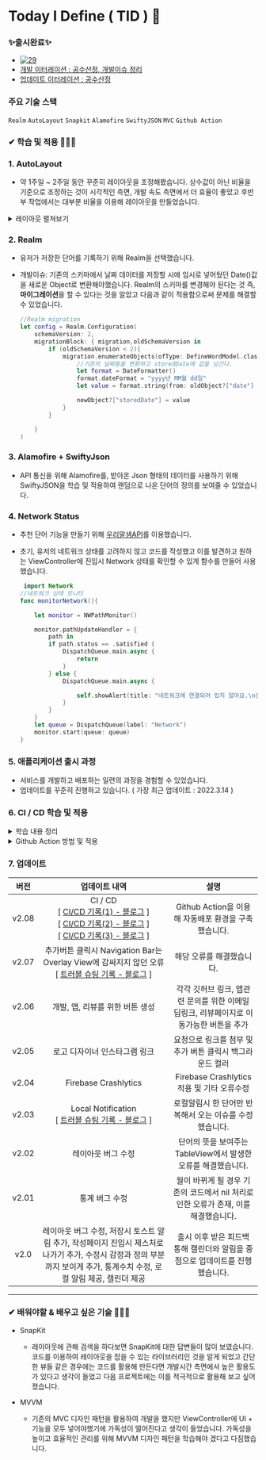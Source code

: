 # Today I Define ( TID ) 🧐  

### ✨출시완료✨ 
  * [![29](https://user-images.githubusercontent.com/53691249/153768166-1c7d7c43-0405-441e-8381-32af0273b4c4.png)](https://apps.apple.com/kr/app/%ED%8B%B0%EB%93%9C-%EB%82%98%EB%8A%94-%EC%9D%B4%EA%B1%B8-%EC%9D%B4%EB%A0%87%EA%B2%8C-%EB%B6%80%EB%A5%B4%EA%B8%B0%EB%A1%9C-%ED%96%88%EB%8B%A4/id1597847159)
  * [개발 이터레이션 : 공수산정, 개발이슈 정리](https://jasper-atom-7c6.notion.site/9becfca153ff4e00a180a0e58228ef5c)
  * [업데이트 이터레이션 : 공수산정](https://jasper-atom-7c6.notion.site/be2d3b61f3af42f48d850b9efc69dc8c)


### 주요 기술 스택
`Realm` `AutoLayout` `Snapkit` `Alamofire` `SwiftyJSON` `MVC` `Github Action`

###  ✔ 학습 및 적용 🏃🏻‍♂️

### 1. AutoLayout 
  * 약 1주일 ~ 2주일 동안 꾸준히 레이아웃을 조정해봤습니다. 상수값이 아닌 비율을 기준으로 조정하는 것이 시각적인 측면, 개발 속도 측면에서 더 효율이 좋았고 후반부 작업에서는 대부분 비율을 이용해 레이아웃을 만들었습니다.
 
  <details>
<summary>레이아웃 펼쳐보기</summary>
<div markdown="1">
 <br></br>

  ![스크린샷 2022-02-14 오전 4 07 40](https://user-images.githubusercontent.com/53691249/153770662-83d5642a-b010-4039-b0c6-65f754789b59.png)
 
</div>
</details>

### 2. Realm 
  * 유저가 저장한 단어를 기록하기 위해 Realm을 선택했습니다.
  * 개발이슈: 기존의 스키마에서 날짜 데이터를 저장할 시에 임시로 넣어뒀던 Date()값을 새로운 Object로 변환해야했습니다. Realm의 스키마를 변경해야 된다는 것 즉, **마이그레이션**을 할 수 있다는 것을 알았고 다음과 같이 적용함으로써 문제를 해결할 수 있었습니다.

     ```swift
     //Realm migration
     let config = Realm.Configuration(
         schemaVersion: 2,
         migrationBlock: { migration,oldSchemaVersion in
             if (oldSchemaVersion < 2){
                 migration.enumerateObjects(ofType: DefineWordModel.className()) { oldObject, newObject in
                     //기존의 날짜들을 변환하고 storedDate에 값을 남긴다.
                     let format = DateFormatter()
                     format.dateFormat = "yyyy년 MM월 dd일"
                     let value = format.string(from: oldObject?["date"] as! Date)

                     newObject?["storedDate"] = value
                 }
             }

         }
     )
     ```
     
### 3. Alamofire + SwiftyJson
  * API 통신을 위해 Alamofire를, 받아온 Json 형태의 데이터를 사용하기 위해 SwiftyJSON을 학습 및 적용하여 랜덤으로 나온 단어의 정의를 보여줄 수 있었습니다.

### 4. Network Status
  * 추천 단어 기능을 만들기 위해 [우리말샘API](https://opendict.korean.go.kr/service/openApiInfo)를 이용했습니다. 
  * 초기, 유저의 네트워크 상태를 고려하지 않고 코드를 작성했고 이를 발견하고 원하는 ViewController에 진입시 Network 상태를 확인할 수 있게 함수를 만들어 사용했습니다.

    ```swift
     import Network
    //네트워크 상태 모니터
    func monitorNetwork(){

        let monitor = NWPathMonitor()

        monitor.pathUpdateHandler = {
            path in
            if path.status == .satisfied {
                DispatchQueue.main.async {
                    return
                }
            } else {
                DispatchQueue.main.async {

                    self.showAlert(title: "네트워크에 연결되어 있지 않아요.\n설정화면으로 이동합니다 🥲",connection: true)
                }
            }
        }
        let queue = DispatchQueue(label: "Network")
        monitor.start(queue: queue)
    }
    ```
    
### 5. 애플리케이션 출시 과정 
  * 서비스를 개발하고 배포하는 일련의 과정을 경험할 수 있었습니다.
  * 업데이트를 꾸준히 진행하고 있습니다. ( 가장 최근 업데이트 : 2022.3.14 ) 
  
### 6. CI / CD 학습 및 적용
  <details>
 <summary> 학습 내용 정리 </summary>
 <div markdown="1">
  
  - CI / CD Github Action
    - Github Action이란 
        - Pull Request, Push 등의 이벤트 발생에 따라 자동화된 작업을 진행할 수 있게 해주는 기능
        - CI / CD
            - 로컬 레포지토리에서 원격 레포지토리로 푸쉬하고 난 후, Github Actions에서는 이벤트 발생에 따라 자동으로 빌드 및 배포하는 스크립트를 실행시켜주는 것
        - Testing
            - Pull Request를 보내면 자동으로 테스트를 진행하는 것 또한 구현 가능하고 자동으로 Pull Request를 open 및 close할 수 있게 됨
        - Cron Job
            - 특정한 시간대에 스크립트를 반복 실행할 수 있음
    - Github Action의 구성요소
        - Workflow
            - 레포에 추가할 수 있는 자동화 커맨드의 집합으로 하나 이상의 Job으로 구성되어 있으며 Push나 PR과 같은 이벤트에 의해 실행될 수도 있으며 특정 시간대에 실행될 수도 있음
                
               ![Untitled](https://user-images.githubusercontent.com/53691249/169544406-155d6cee-4ccb-4350-a876-d9599202c006.png)
                
        - Event
            - Workflow를 실행시키는 특정 행동 ( Push, Pull Request, Commit 등 )을 의미 함
        - Job
            - Job이란 동일한 Runner에서 진행되는 Step의 집합
            - 하나의 workflow 내의 여러 Job은 독립적으로 실행되나 필요에 따라 의존 관계를 설정하여 순서를 지정할 수 있음
                - 가령 Test 작업과 Build 작업을 수행하는 Job들이 하나의 workflow에 존재한다면 Build 이후에 Test가 진행되어야 하기 때문에 Build Job이 마무리 된 후 Test Job을 실행할 수 있도록 지정가능 ( Build 실패시 Test는 실행하지 않음 )
        - Step
            - 커맨드를 실행할 수 있는 각각의 Task를 의미하고, Shell 커맨드가 될 수도 있고, 하나의 Action이 될 수도 있음
            - 하나의 Job 내에서 각각의 Step은 다양한 Task로 인해 생성된 데이터를 공유할 수 있음
        - Action
            - Job을 만들기 위해 Step을 결합한 커맨드로 재사용이 가능한 Workflow의 가장 작은 단위
            - 직접 만들거나 Github Community에 의해 생성된 Action을 불러와 사용할 수 있음
        - Runner
            - Runner란 Github Actions Workflow 내에 있는 Job을 실행시키기 위한 애플리케이션
            - Runner Application은 Github에서 호스팅하는 가상환경 혹은 직접 호스팅하는 가상 환경에서 실행 가능하며 Github에서 호스팅하는 가상 인스턴스의 경우 메모리 및 용량 제한이 존재
        
    - Workflow 생성 및 파일 설명
        - .github/workflows 디렉토리 내에 .yml 파일을 생성해도 되지만, Repository의 Actions 탭에서 자동으로 template를 만들어주는 기능을 사용하는 것이 좋음
        - Github에서 제공하는 가장 기본적인 Template는 set up a workflow yourself를 클릭
            
            ![스크린샷 2022-05-20 오후 9 56 20](https://user-images.githubusercontent.com/53691249/169544548-920fb460-2134-4b8a-b80a-92e5a9c43795.png)
            
        
        - 다음과 같은 양식의 .yml 파일이 생성됨
            
            ![스크린샷 2022-05-20 오후 9 58 50](https://user-images.githubusercontent.com/53691249/169544604-da39ac8f-b665-4b2c-a8d0-f62a880e7b60.png)
            
        - 설명
            
            ```yaml
            # Actions 탭에 표시될 Workflow 이름
            name: CI
            
            # Workflow를 실행시키기 위한 Event 목록
            on: # 트리거
              # 하단 코드에 따라 develop 브랜치에 Push 또는 Pull Request 이벤트가 발생한 경우에 Workflow가 실행
              push:
                branches: [main]
              # 특정한 Branch에 푸쉬되었을 때 사용하려면 가령 feature/*로 작성하면 됨
              pull_request:
                branches: [main]
            
              # 해당 옵션을 통해 Actions 탭에서 Workflow를 실행
              workflow_dispatch:
            
            # Workflow의 하나 이상의 Job 
            jobs:
              # Job 이름으로, build라는 이름으로 Job이 표시
              build:
                # Runner가 실행되는 환경을 정의
                runs-on: macos-latest
            
                # build Job 내의 step 목록
                steps:
                  # uses 키워드를 통해 Action을 불러옴
                  # 여기에서는 해당 레포지토리로 check-out 및 레포지토리에 접근할 수 있는 Action을 불러옴.
                  - uses: actions/checkout@v2
                  # 실행되는 커맨드에 대한 설명으로, Workflow에 표시
                  - name: Build
                    run: echo Hello, world!
            
                  # 하나의 커맨드가 아닌 여러 커맨드도 실행 가능
                  - name: Run tests
                    run: |
                      xcodebuild test -project "$XC_PROJECT" -scheme "$XC_SCHEME" -destination 'platform=iOS Simulator,name=iPhone 13'
            ```
  
       - Start Commit 후 Action 탭을 확인해보면 다음과 같이 정상적으로 작동한 것을 확인할 수 있음.
        ![스크린샷 2022-05-23 오후 10 41 42](https://user-images.githubusercontent.com/53691249/169832694-e4414be0-3ec1-4054-9cac-bd174721ffb6.png)


 </div>
 </details>
 
  <details>
 <summary> Github Action 방법 및 적용</summary>
 <div markdown="2">
  
  - 참고: [naljin님의 블로그](https://sujinnaljin.medium.com/ci-cd-github-actions-%EB%A5%BC-%EC%9D%B4%EC%9A%A9%ED%95%9C-testflight-%EC%97%85%EB%A1%9C%EB%93%9C-%EC%9E%90%EB%8F%99%ED%99%94-8ecdbeb227a3)
  - 적용방법 
  
    ```
    name: TID Automation release
    
    on:
      push:
        branches: [ main ]
      pull_request:
        branches: [ main ]
    
    jobs:
      build:
      
        runs-on: macos-latest
        env: 
    			   # 가상환경
    		   	# Xcode 버전 및 프로젝트와 스키마 설정 + 사용할 키체인 설정 ( 스크립트에서 만들어서 넣을 변수 )
          XC_VERSION: ${{ '13.1' }}
          XC_PROJECT: ${{ 'usket_TID.xcodeproj' }}
          XC_SCHEME: ${{ 'usket_TID' }}
          KEYCHAIN: ${{ 'usket.keychain' }}
          # 루트
          PROJECT_ROOT_PATH: ${{ 'usket_TID' }}
           
          ENCRYPTED_CERTS_FILE_PATH: ${{ '.github/secrets/GithubActionKey.p12.gpg' }}
    			   # 어디에 복호화 할 것인지 명시
          DECRYPTED_CERTS_FILE_PATH: ${{ '.github/secrets/GithubActionKey.p12' }}
    
          ENCRYPTED_PROVISION_FILE_PATH: ${{ '.github/secrets/GithubAction.mobileprovision.gpg' }}
    		   	# 어디에 복호화 할 것인지 명시
          DECRYPTED_PROVISION_FILE_PATH: ${{ '.github/secrets/GithubAction.mobileprovision' }} 
    			
    			   # 기존에 secrets를 가지고와서 적용
          CERTS_EXPORT_PWD: ${{ secrets.CERTS_EXPORT_PWD }}
          CERTS_ENCRYPTION_PWD: ${{ secrets.CERTS_ENCRYPTO_PWD }}
          PROFILES_ENCRYPTO_PWD: ${{ secrets.PROFILES_ENCRYPTO_PWD }}
    			
    			   # 아카이브 path 및 앱스토어에 올릴 artifacts path 설정 
          XC_ARCHIVE_PATH: ${{ 'usket_TID.xcarchive' }}
          XC_EXPORT_PATH: ${{ './artifacts' }}
          
        steps:
          - name: Select Xcode Version
            run: "sudo xcode-select -s /Applications/Xcode_$XC_VERSION.app"
        
          - uses: actions/checkout@v3
    
          - name: Build
            run: echo Hello, world!
    			
    			   # 위에서 만들어둔 키체인 적용
          - name: Configure Keychain 
            run: | 
              security create-keychain -p "" "$KEYCHAIN" 
              security list-keychains -s "$KEYCHAIN" 
              security default-keychain -s "$KEYCHAIN" 
              security unlock-keychain -p "" "$KEYCHAIN"
              
    			   # Code Signing 실행
          - name : Configure Code Signing
            run: | 
              gpg -d -o "$DECRYPTED_CERTS_FILE_PATH" --pinentry-mode=loopback --passphrase "$CERTS_ENCRYPTION_PWD" "$ENCRYPTED_CERTS_FILE_PATH"
              gpg -d -o "$DECRYPTED_PROVISION_FILE_PATH" --pinentry-mode=loopback --passphrase "$PROFILES_ENCRYPTO_PWD" "$ENCRYPTED_PROVISION_FILE_PATH"
              security import "$DECRYPTED_CERTS_FILE_PATH" -k "$KEYCHAIN" -P "$CERTS_EXPORT_PWD" -A
              security set-key-partition-list -S apple-tool:,apple: -s -k "" "$KEYCHAIN"
              mkdir -p "$HOME/Library/MobileDevice/Provisioning Profiles"
              echo `ls .github/secrets/*.mobileprovision`
              # 프로파일들을 rename하고 새로만든 디렉토리에 복사
              for PROVISION in `ls .github/secrets/*.mobileprovision`
                do
                  UUID=`/usr/libexec/PlistBuddy -c 'Print :UUID' /dev/stdin <<< $(security cms -D -i ./$PROVISION)`
                cp "./$PROVISION" "$HOME/Library/MobileDevice/Provisioning Profiles/$UUID.mobileprovision"
                done
    			   # 아카이브!
          - name: Archive
            working-directory: usket_TID
            run: | 
              mkdir artifacts
              xcodebuild archive -project "$XC_PROJECT" -scheme "$XC_SCHEME" -configuration release -archivePath "$XC_ARCHIVE_PATH"
    			   # App Store로 내보내기
          - name: Export for App Store
            run: | 
              xcodebuild -exportArchive -archivePath "$XC_ARCHIVE_PATH" -exportOptionsPlist ExportOptions.plist -exportPath "$XC_EXPORT_PATH"
    
    			   # 업로드하면 끝!
          - name: Upload Artifact
            uses: actions/upload-artifact@v3
            with:
              name: Artifacts
              path: ./artifacts
    ```
  - Artifact가 아닌 TestFlight로 적용방법
    - 경로를 찾을 수 없다는 오류 오류 
      - apple-actions/upload-testflight-build@v1를 이용했을 경우 발생함. 
      - 디렉토리와 파일을 생성하는 방법으로 변경 
    
    - 원래 적용 했어야하는 방법
                                                                                         
      ```
       name: Upload app to TestFlight 
       uses: apple-actions/upload-testflight-build@v1
        with:
            app-path: 'usket_TID.ipa'
            issuer-id: ${{ secrets.APPSTORE_ISSUER_ID }}
            api-key-id: ${{ secrets.APPSTORE_API_KEY_ID }}
            api-private-key: ${{ secrets.APPSTORE_API_PRIVATE_KEY }}
      ```
                                                                                         
    - 다음과 같이 디렉토리를 생성 및 base64로 인코딩된 Private Key를 decoding하여 넣은 후 실행 그리고 성공!
        
        ```
        name: TID Automation release
        
        on:
          push:
            branches: [ main ]
          pull_request:
            branches: [ main ]
        
        jobs:
          build:
            runs-on: macos-latest
            env: # 가상환경
              XC_VERSION: ${{ '13.1' }}
              XC_PROJECT: ${{ 'usket_TID.xcodeproj' }}
              XC_SCHEME: ${{ 'usket_TID' }}
              XC_ARCHIVE_PATH: ${{ 'usket_TID.xcarchive' }}
              KEYCHAIN: ${{ 'usket.keychain' }}
              
              ENCRYPTED_CERTS_FILE_PATH: ${{ '.github/secrets/GithubActionKey.p12.gpg' }}
              DECRYPTED_CERTS_FILE_PATH: ${{ '.github/secrets/GithubActionKey.p12' }} # 어디에 복호화 할 것인지 명시
        
              ENCRYPTED_PROVISION_FILE_PATH: ${{ '.github/secrets/GithubAction.mobileprovision.gpg' }}
              DECRYPTED_PROVISION_FILE_PATH: ${{ '.github/secrets/GithubAction.mobileprovision' }} # 어디에 복호화 할 것인지 명시
        
              CERTS_EXPORT_PWD: ${{ secrets.CERTS_EXPORT_PWD }}
              CERTS_ENCRYPTION_PWD: ${{ secrets.CERTS_ENCRYPTO_PWD }}
              PROFILES_ENCRYPTO_PWD: ${{ secrets.PROFILES_ENCRYPTO_PWD }}
        
            steps:
              - name: Setting checkout
                uses: actions/checkout@v3
                  
              - name: Select Xcode Version
                run: "sudo xcode-select -s /Applications/Xcode_$XC_VERSION.app"
        
              - name: Configure Keychain 
                run: | 
                  security create-keychain -p "" "$KEYCHAIN" 
                  security list-keychains -s "$KEYCHAIN" 
                  security default-keychain -s "$KEYCHAIN" 
                  security unlock-keychain -p "" "$KEYCHAIN"
                  security set-keychain-settings -lut 1200
                  security list-keychains
                  
              - name : Configure Code Signing
                run: | 
                  gpg -d -o "$DECRYPTED_CERTS_FILE_PATH" --pinentry-mode=loopback --passphrase "$CERTS_ENCRYPTION_PWD" "$ENCRYPTED_CERTS_FILE_PATH"
                  gpg -d -o "$DECRYPTED_PROVISION_FILE_PATH" --pinentry-mode=loopback --passphrase "$PROFILES_ENCRYPTO_PWD" "$ENCRYPTED_PROVISION_FILE_PATH"
                  security import "$DECRYPTED_CERTS_FILE_PATH" -k "$KEYCHAIN" -P "$CERTS_EXPORT_PWD" -A
                  security set-key-partition-list -S apple-tool:,apple: -s -k "" "$KEYCHAIN"
                  mkdir -p "$HOME/Library/MobileDevice/Provisioning Profiles"
                  echo `ls .github/secrets/*.mobileprovision`
                  # 프로파일들을 rename하고 새로만든 디렉토리에 복사
                  for PROVISION in `ls .github/secrets/*.mobileprovision`
                    do
                      UUID=`/usr/libexec/PlistBuddy -c 'Print :UUID' /dev/stdin <<< $(security cms -D -i ./$PROVISION)`
                    cp "./$PROVISION" "$HOME/Library/MobileDevice/Provisioning Profiles/$UUID.mobileprovision"
                    done
              - name: Archive App
                working-directory: usket_TID
                run: | 
                  xcodebuild clean archive -project "$XC_PROJECT" -scheme "$XC_SCHEME" -configuration release -archivePath "$XC_ARCHIVE_PATH" 
                  
              - name: Export App
                working-directory: usket_TID
                run:  |
                  xcodebuild -exportArchive -archivePath "$XC_ARCHIVE_PATH" -exportOptionsPlist ExportOptions.plist -exportPath . -allowProvisioningUpdates
                  ls
        			# Make Private API Key Path
              - name: Install private API key P8
                env:
                  APPSTORE_API_PRIVATE_KEY: ${{ secrets.APPSTORE_API_PRIVATE_KEY }}
                  APPSTORE_API_KEY_ID: ${{ secrets.APPSTORE_API_KEY_ID }}
        				# Decode Private Key
                run: | 
                  mkdir -p ~/private_keys
                  echo -n "$APPSTORE_API_PRIVATE_KEY" | base64 --decode --output ~/private_keys/AuthKey_$APPSTORE_API_KEY_ID.p8
                  ls
                  
              - name: Upload app to TestFlight
                env:
                  APPSTORE_API_KEY_ID: ${{ secrets.APPSTORE_API_KEY_ID }}
                run: |
                  cd usket_TID
                  ls
                  xcrun altool --output-format xml --upload-app -f usket_TID.ipa -t ios --apiKey $APPSTORE_API_KEY_ID --apiIssuer ${{ secrets.APPSTORE_ISSUER_ID }}
        ```
                                                                
   </div>
 </details>
 
### 7. 업데이트

  |버전|업데이트 내역|설명|
  |:---:|:---:|:---:|
  |v2.08|CI / CD <br /> [ [CI/CD 기록(1) - 블로그](https://pooh-footprints.tistory.com/66) ] <br /> [ [CI/CD 기록(2) - 블로그](https://pooh-footprints.tistory.com/67) ] <br /> [ [CI/CD 기록(3) - 블로그](https://pooh-footprints.tistory.com/68) ]|Github Action을 이용해 자동배포 환경을 구축했습니다.|
  |v2.07|추가버튼 클릭시 Navigation Bar는 Overlay View에 감싸지지 않던 오류 <br /> [ [트러블 슈팅 기록 - 블로그](https://pooh-footprints.tistory.com/65) ]|해당 오류를 해결했습니다.|
  |v2.06|개발, 앱, 리뷰를 위한 버튼 생성|각각 깃허브 링크, 앱관련 문의를 위한 이메일 딥링크, 리뷰페이지로 이동가능한 버튼을 추가|
  |v2.05|로고 디자이너 인스타그램 링크|요청으로 링크를 첨부 및 추가 버튼 클릭시 백그라운드 컬러 |
  |v2.04|Firebase Crashlytics|Firebase Crashlytics 적용 및 기타 오류수정|
  |v2.03|Local Notification <br /> [ [트러블 슈팅 기록 - 블로그](https://pooh-footprints.tistory.com/58) ]|로컬알림시 한 단어만 반복해서 오는 이슈를 수정했습니다.|
  |v2.02|레이아웃 버그 수정|단어의 뜻을 보여주는 TableView에서 발생한 오류를 해결했습니다.|
  |v2.01|통계 버그 수정|월이 바뀌게 될 경우 기존의 코드에서 nil 처리로 인한 오류가 존재, 이를 해결했습니다.|
  |v2.0|레이아웃 버그 수정, 저장시 토스트 알림 추가, 작성페이지 진입시 제스처로 나가기 추가, 수정시 감정과 정의 부분까지 보이게 추가, 통계수치 수정, 로컬 알림 제공, 캘린더 제공|출시 이후 받은 피드백 통해 캘린더와 알림을 중점으로 업데이트를 진행했습니다.|
  
  ---
  
  
###  ✔ 배워야할 & 배우고 싶은 기술 🏃🏻‍♂
  * SnapKit
    * 레이아웃에 관해 검색을 하다보면 SnapKit에 대한 답변들이 많이 보였습니다. 코드를 이용하여 레이아웃을 잡을 수 있는 라이브러리인 것을 알게 되었고 간단한 뷰들 같은 경우에는 코드를 활용해 만든다면 개발시간 측면에서 높은 활용도가 있다고 생각이 들었고 다음 프로젝트에는 이를 적극적으로 활용해 보고 싶어졌습니다.

  * MVVM
    * 기존의 MVC 디자인 패턴을 활용하여 개발을 했지만 ViewController에 UI + 기능을 모두 넣어야했기에 가독성이 떨어진다고 생각이 들었습니다. 가독성을 높이고 효율적인 관리를 위해 MVVM 디자인 패턴을 학습해야 겠다고 다짐했습니다. 
<br></br>
